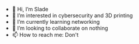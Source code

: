 - 👋 Hi, I’m Slade
- 👀 I’m interested in cybersecurity and 3D printing
- 🌱 I’m currently learning networking
- 💞️ I’m looking to collaborate on nothing
- 📫 How to reach me: Don't 

<!---
CosmicFox5115/CosmicFox5115 is a ✨ special ✨ repository because its `README.md` (this file) appears on your GitHub profile.
You can click the Preview link to take a look at your changes.
--->
